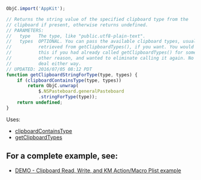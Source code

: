 
```js
ObjC.import('AppKit');

// Returns the string value of the specified clipboard type from the
// clipboard if present, otherwise returns undefined.
// PARAMETERS:
//   type   The type, like "public.utf8-plain-text".
//   types  OPTIONAL. You can pass the available clipboard types, usually
//          retrieved from getClipboardTypes(), if you want. You would do
//          this if you had already called getClipboardTypes() for some
//          other reason, and wanted to eliminate calling it again. No big
//          deal either way.
// UPDATED: 2016/07/05 08:12 PDT
function getClipboardStringForType(type, types) {
	if (clipboardContainsType(type, types))
		return ObjC.unwrap(
			$.NSPasteboard.generalPasteboard
			.stringForType(type));
	return undefined;
}
```

Uses:
* [clipboardContainsType](JXA%2FclipboardContainsType.md)
* [getClipboardTypes](JXA%2FgetClipboardTypes.md)

## For a complete example, see:
* [DEMO - Clipboard Read, Write, and KM Action/Macro Plist example](JXA%2FDEMO%20-%20Clipboard%20Read%2C%20Write%2C%20and%20KM%20Action%20Macro%20Plist%20example.md)